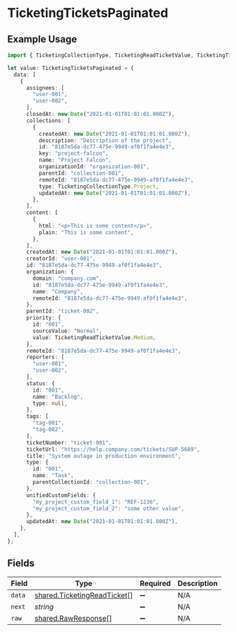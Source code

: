 # TicketingTicketsPaginated

## Example Usage

```typescript
import { TicketingCollectionType, TicketingReadTicketValue, TicketingTicketsPaginated } from "@stackone/stackone-client-ts/sdk/models/shared";

let value: TicketingTicketsPaginated = {
  data: [
    {
      assignees: [
        "user-001",
        "user-002",
      ],
      closedAt: new Date("2021-01-01T01:01:01.000Z"),
      collections: [
        {
          createdAt: new Date("2021-01-01T01:01:01.000Z"),
          description: "Description of the project",
          id: "8187e5da-dc77-475e-9949-af0f1fa4e4e3",
          key: "project-falcon",
          name: "Project Falcon",
          organizationId: "organization-001",
          parentId: "collection-001",
          remoteId: "8187e5da-dc77-475e-9949-af0f1fa4e4e3",
          type: TicketingCollectionType.Project,
          updatedAt: new Date("2021-01-01T01:01:01.000Z"),
        },
      ],
      content: [
        {
          html: "<p>This is some content</p>",
          plain: "This is some content",
        },
      ],
      createdAt: new Date("2021-01-01T01:01:01.000Z"),
      creatorId: "user-001",
      id: "8187e5da-dc77-475e-9949-af0f1fa4e4e3",
      organization: {
        domain: "company.com",
        id: "8187e5da-dc77-475e-9949-af0f1fa4e4e3",
        name: "Company",
        remoteId: "8187e5da-dc77-475e-9949-af0f1fa4e4e3",
      },
      parentId: "ticket-002",
      priority: {
        id: "001",
        sourceValue: "Normal",
        value: TicketingReadTicketValue.Medium,
      },
      remoteId: "8187e5da-dc77-475e-9949-af0f1fa4e4e3",
      reporters: [
        "user-001",
        "user-002",
      ],
      status: {
        id: "001",
        name: "Backlog",
        type: null,
      },
      tags: [
        "tag-001",
        "tag-002",
      ],
      ticketNumber: "ticket-001",
      ticketUrl: "https://help.company.com/tickets/SUP-5689",
      title: "System outage in production environment",
      type: {
        id: "001",
        name: "Task",
        parentCollectionId: "collection-001",
      },
      unifiedCustomFields: {
        "my_project_custom_field_1": "REF-1236",
        "my_project_custom_field_2": "some other value",
      },
      updatedAt: new Date("2021-01-01T01:01:01.000Z"),
    },
  ],
};
```

## Fields

| Field                                                                             | Type                                                                              | Required                                                                          | Description                                                                       |
| --------------------------------------------------------------------------------- | --------------------------------------------------------------------------------- | --------------------------------------------------------------------------------- | --------------------------------------------------------------------------------- |
| `data`                                                                            | [shared.TicketingReadTicket](../../../sdk/models/shared/ticketingreadticket.md)[] | :heavy_minus_sign:                                                                | N/A                                                                               |
| `next`                                                                            | *string*                                                                          | :heavy_minus_sign:                                                                | N/A                                                                               |
| `raw`                                                                             | [shared.RawResponse](../../../sdk/models/shared/rawresponse.md)[]                 | :heavy_minus_sign:                                                                | N/A                                                                               |